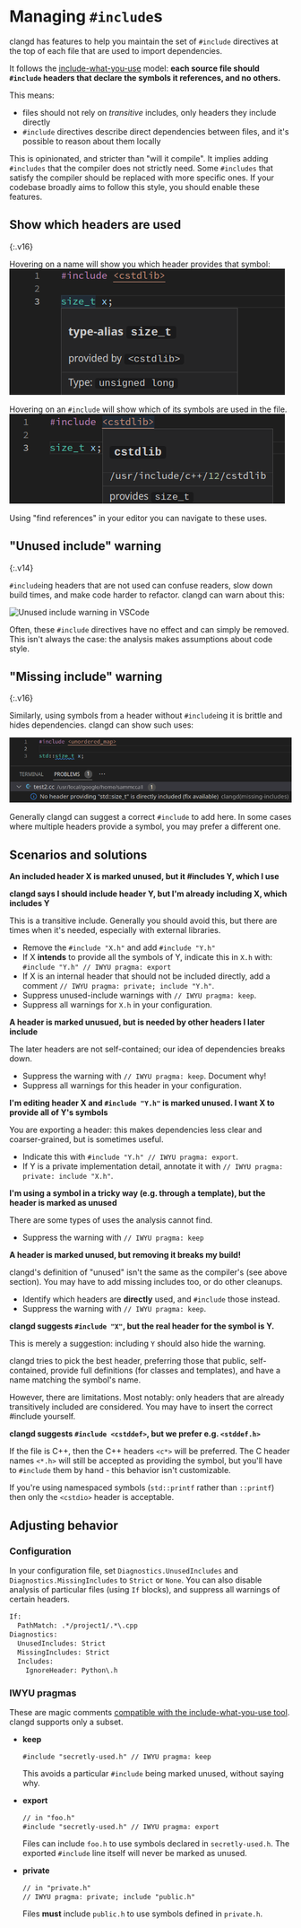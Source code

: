 # Managing `#include`s

clangd has features to help you maintain the set of `#include`
directives at the top of each file that are used to import dependencies.

It follows the [include-what-you-use](https://github.com/include-what-you-use/include-what-you-use/blob/master/docs/WhyIWYU.md)
model: **each source file should `#include` headers that declare the symbols
 it references, and no others.**

This means:
 - files should not rely on _transitive_ includes, only headers they include
   directly
 - `#include` directives describe direct dependencies between files, and it's
   possible to reason about them locally

This is opinionated, and stricter than "will it compile". It implies adding
`#includes` that the compiler does not strictly need. Some `#includes` that
satisfy the compiler should be replaced with more specific ones.
If your codebase broadly aims to follow this style, you should enable these
features.

## Show which headers are used

{:.v16}

Hovering on a name will show you which header provides that symbol:
![Symbol hover showing provider in VSCode](../screenshots/symbol_header.png)

Hovering on an `#include` will show which of its symbols are used in the file.
![#include hover showing symbols in VSCode](../screenshots/header_symbols.png)

Using "find references" in your editor you can navigate to these uses.

## "Unused include" warning

{:.v14}

`#include`ing headers that are not used can confuse readers, slow down build
times, and make code harder to refactor. clangd can warn about this:

![Unused include warning in VSCode](../screenshots/unused_include.png)

Often, these `#include` directives have no effect and can simply be removed.
This isn't always the case: the analysis makes assumptions about code style.

## "Missing include" warning

{:.v16}

Similarly, using symbols from a header without `#include`ing it is brittle and
hides dependencies. clangd can show such uses:

![Missing include warning in VSCode](../screenshots/missing_include.png)

Generally clangd can suggest a correct `#include` to add here. In some
cases where multiple headers provide a symbol, you may prefer a different one.

## Scenarios and solutions

**An included header X is marked unused, but it #includes Y, which I use**

**clangd says I should include header Y, but I'm already including X, which
includes Y**

This is a transitive include. Generally you should avoid this, but there are
times when it's needed, especially with external libraries.

- Remove the `#include "X.h"` and add `#include "Y.h"` 
- If X **intends** to provide all the symbols of Y, indicate this in `X.h` with:
  `#include "Y.h" // IWYU pragma: export`
- If X is an internal header that should not be included directly, add a comment
  `// IWYU pragma: private; include "Y.h"`.
- Suppress unused-include warnings with `// IWYU pragma: keep`.
- Suppress all warnings for `X.h` in your configuration.

**A header is marked unusued, but is needed by other headers I later include**

The later headers are not self-contained; our idea of dependencies breaks down.

- Suppress the warning with `// IWYU pragma: keep`. Document why!
- Suppress all warnings for this header in your configuration.

**I'm editing header X and `#include "Y.h"` is marked unused. I want X to
provide all of Y's symbols**

You are exporting a header: this makes dependencies less clear and
coarser-grained, but is sometimes useful.

- Indicate this with `#include "Y.h" // IWYU pragma: export`.
- If Y is a private implementation detail, annotate it with
  `// IWYU pragma: private: include "X.h"`.

**I'm using a symbol in a tricky way (e.g. through a template), but the header
is marked as unused**

There are some types of uses the analysis cannot find.

- Suppress the warning with `// IWYU pragma: keep`

**A header is marked unused, but removing it breaks my build!**

clangd's definition of "unused" isn't the same as the compiler's (see above
section). You may have to add missing includes too, or do other cleanups.

- Identify which headers are **directly** used, and `#include` those instead.
- Suppress the warning with `// IWYU pragma: keep`.

**clangd suggests `#include "X"`, but the real header for the symbol is Y.**

This is merely a suggestion: including `Y` should also hide the warning.

clangd tries to pick the best header, preferring those that public,
self-contained, provide full definitions (for classes and templates), and have
a name matching the symbol's name.

However, there are limitations. Most notably: only headers that are already
transitively included are considered. You may have to insert the correct
#include yourself.

**clangd suggests `#include <cstddef>`, but we prefer e.g. `<stddef.h>`**

If the file is C++, then the C++ headers `<c*>` will be preferred.
The C header names `<*.h>` will still be accepted as providing the symbol, but
you'll have to `#include` them by hand - this behavior isn't customizable.

If you're using namespaced symbols (`std::printf` rather than `::printf`) then
only the `<cstdio>` header is acceptable.

## Adjusting behavior

### Configuration

In your configuration file, set `Diagnostics.UnusedIncludes` and
`Diagnostics.MissingIncludes` to `Strict` or `None`.
You can also disable analysis of particular files (using `If` blocks),
and suppress all warnings of certain headers.

```
If:
  PathMatch: .*/project1/.*\.cpp
Diagnostics:
  UnusedIncludes: Strict
  MissingIncludes: Strict
  Includes:
    IgnoreHeader: Python\.h
```

### IWYU pragmas

These are magic comments [compatible with the include-what-you-use tool](
https://github.com/include-what-you-use/include-what-you-use/blob/master/docs/IWYUPragmas.md).
clangd supports only a subset.

* **keep**

  ```
  #include "secretly-used.h" // IWYU pragma: keep
  ```

  This avoids a particular `#include` being marked unused, without saying why.

* **export**

  ```
  // in "foo.h"
  #include "secretly-used.h" // IWYU pragma: export
  ```

  Files can include `foo.h` to use symbols declared in `secretly-used.h`.
  The exported `#include` line itself will never be marked as unused.

* **private**

  ```
  // in "private.h"
  // IWYU pragma: private; include "public.h"
  ```

  Files **must** include `public.h` to use symbols defined in `private.h`.
